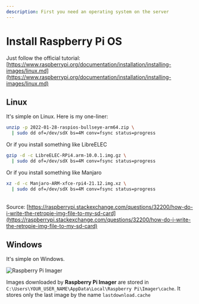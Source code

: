 ```yaml
---
description: First you need an operating system on the server
---
```


# Install Raspberry Pi OS

Just follow the official tutorial: [https://www.raspberrypi.org/documentation/installation/installing-images/linux.md](https://www.raspberrypi.org/documentation/installation/installing-images/linux.md)

## Linux

It's simple on Linux. Here is my one-liner:

```bash
unzip -p 2022-01-28-raspios-bullseye-arm64.zip \
  | sudo dd of=/dev/sdX bs=4M conv=fsync status=progress
```

Or if you install something like LibreELEC

```bash
gzip -d -c LibreELEC-RPi4.arm-10.0.1.img.gz \
  | sudo dd of=/dev/sdX bs=4M conv=fsync status=progress
```

Or if you install something like Manjaro

```bash
xz -d -c Manjaro-ARM-xfce-rpi4-21.12.img.xz \
  | sudo dd of=/dev/sdX bs=4M conv=fsync status=progress
```

\
Source: [https://raspberrypi.stackexchange.com/questions/32200/how-do-i-write-the-retropie-img-file-to-my-sd-card](https://raspberrypi.stackexchange.com/questions/32200/how-do-i-write-the-retropie-img-file-to-my-sd-card)

## Windows

It's simple on Windows.

![Raspberry Pi Imager](<../.gitbook/assets/2022-07-02 22\_37\_47-Raspberry Pi Imager v1.4.png>)

Images downloaded by **Raspberry Pi Imager** are stored in `C:\Users\YOUR_USER_NAME\AppData\Local\Raspberry Pi\Imager\cache`. It stores only the last image by the name `lastdownload.cache`
